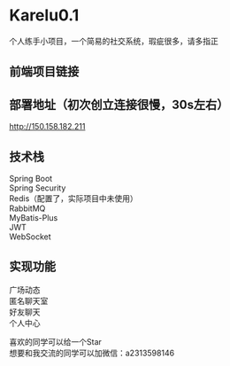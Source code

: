 # Karelu0.1
个人练手小项目，一个简易的社交系统，瑕疵很多，请多指正
## 前端项目链接

## 部署地址（初次创立连接很慢，30s左右）
http://150.158.182.211
## 技术栈
Spring Boot  
Spring Security  
Redis（配置了，实际项目中未使用）  
RabbitMQ  
MyBatis-Plus  
JWT  
WebSocket  
## 实现功能
广场动态  
匿名聊天室  
好友聊天  
个人中心

喜欢的同学可以给一个Star  
想要和我交流的同学可以加微信：a2313598146
